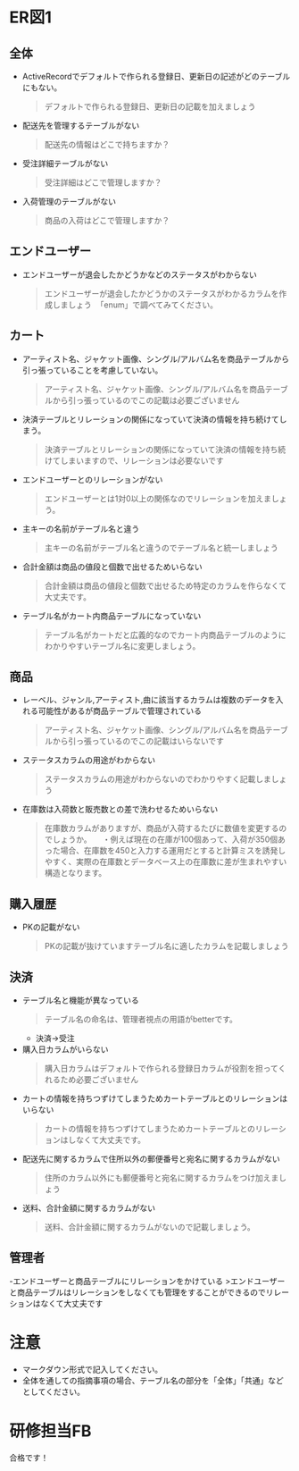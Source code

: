 # ER図1

## 全体
- ActiveRecordでデフォルトで作られる登録日、更新日の記述がどのテーブルにもない。
	>デフォルトで作られる登録日、更新日の記載を加えましょう
- 配送先を管理するテーブルがない
	>配送先の情報はどこで持ちますか？
- 受注詳細テーブルがない
	>受注詳細はどこで管理しますか？
- 入荷管理のテーブルがない
	>商品の入荷はどこで管理しますか？

## エンドユーザー
- エンドユーザーが退会したかどうかなどのステータスがわからない
	>エンドユーザーが退会したかどうかのステータスがわかるカラムを作成しましょう
	 「enum」で調べてみてください。

## カート
- アーティスト名、ジャケット画像、シングル/アルバム名を商品テーブルから引っ張っていることを考慮していない。
	>アーティスト名、ジャケット画像、シングル/アルバム名を商品テーブルから引っ張っているのでこの記載は必要ございません
- 決済テーブルとリレーションの関係になっていて決済の情報を持ち続けてしまう。
	>決済テーブルとリレーションの関係になっていて決済の情報を持ち続けてしまいますので、リレーションは必要ないです
- エンドユーザーとのリレーションがない
	>エンドユーザーとは1対0以上の関係なのでリレーションを加えましょう。
- 主キーの名前がテーブル名と違う
	>主キーの名前がテーブル名と違うのでテーブル名と統一しましょう
- 合計金額は商品の値段と個数で出せるためいらない
	>合計金額は商品の値段と個数で出せるため特定のカラムを作らなくて大丈夫です。
- テーブル名がカート内商品テーブルになっていない
	>テーブル名がカートだと広義的なのでカート内商品テーブルのようにわかりやすいテーブル名に変更しましょう。

## 商品
- レーベル、ジャンル,アーティスト,曲に該当するカラムは複数のデータを入れる可能性があるが商品テーブルで管理されている
	>アーティスト名、ジャケット画像、シングル/アルバム名を商品テーブルから引っ張っているのでこの記載はいらないです
- ステータスカラムの用途がわからない
	>ステータスカラムの用途がわからないのでわかりやすく記載しましょう
- 在庫数は入荷数と販売数との差で洗わせるためいらない
	>在庫数カラムがありますが、商品が入荷するたびに数値を変更するのでしょうか。
    ・例えば現在の在庫が100個あって、入荷が350個あった場合、在庫数を450と入力する運用だとすると計算ミスを誘発しやすく、実際の在庫数とデータベース上の在庫数に差が生まれやすい構造となります。

## 購入履歴
- PKの記載がない
	>PKの記載が抜けていますテーブル名に適したカラムを記載しましょう

## 決済
- テーブル名と機能が異なっている
	>テーブル名の命名は、管理者視点の用語がbetterです。
  - 決済→受注
- 購入日カラムがいらない
	>購入日カラムはデフォルトで作られる登録日カラムが役割を担ってくれるため必要ございません
- カートの情報を持ちつずけてしまうためカートテーブルとのリレーションはいらない
	>カートの情報を持ちつずけてしまうためカートテーブルとのリレーションはしなくて大丈夫です。
- 配送先に関するカラムで住所以外の郵便番号と宛名に関するカラムがない
	>住所のカラム以外にも郵便番号と宛名に関するカラムをつけ加えましょう
- 送料、合計金額に関するカラムがない
	>送料、合計金額に関するカラムがないので記載しましょう。

## 管理者
-エンドユーザーと商品テーブルにリレーションをかけている
	>エンドユーザーと商品テーブルはリレーションをしなくても管理をすることができるのでリレーションはなくて大丈夫です


# 注意
* マークダウン形式で記入してください。
* 全体を通しての指摘事項の場合、テーブル名の部分を「全体」「共通」などとしてください。

# 研修担当FB
合格です！